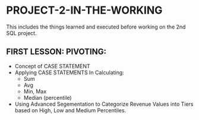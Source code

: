 # PROJECT-2-IN-THE-WORKING
This includes the things learned and executed before working on the 2nd SQL project.
## FIRST LESSON: PIVOTING:
* Concept of CASE STATEMENT
* Applying CASE STATEMENTS In Calculating:
   * Sum
   * Avg
   * Min, Max
   * Median (percentile)
* Using Advanced Segementation to Categorize Revenue Values into Tiers based on High, Low and Medium Percentiles.
